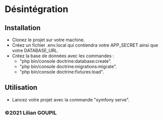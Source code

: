 # Désintégration
## Installation

* Clonez le projet sur votre machine.
* Créez un fichier .env.local qui contiendra votre APP_SECRET ainsi que votre DATABASE_URL.
* Créez la base de données avec les commandes :
    * "php bin/console doctrine:database:create".
    * "php bin/console doctrine:migrations:migrate".
    * "php bin/console doctrine:fixtures:load".
## Utilisation

* Lancez votre projet avec la commande "symfony serve".

### ©2021 Lilian GOUPIL